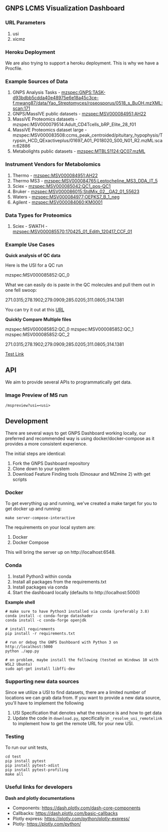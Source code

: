 ## GNPS LCMS Visualization Dashboard

### URL Parameters

1. usi
1. xicmz

### Heroku Deployment

We are also trying to support a heroku deployment. This is why we have a Procfile. 

### Example Sources of Data

1. GNPS Analysis Tasks - [mzspec:GNPS:TASK-d93bdbb5cdda40e48975e6e18a45c3ce-f.mwang87/data/Yao_Streptomyces/roseosporus/0518_s_BuOH.mzXML:scan:171](https://gnps-lcms.ucsd.edu/?usi=mzspec%3AGNPS%3ATASK-d93bdbb5cdda40e48975e6e18a45c3ce-f.mwang87%2Fdata%2FYao_Streptomyces%2Froseosporus%2F0518_s_BuOH.mzXML%3Ascan%3A171&xicmz=841.3170166%3B842.3170166&xic_tolerance=0.5&xic_norm=No&show_ms2_markers=1&ms2_identifier=MS2%3A1176)
1. GNPS/MassIVE public datasets - [mzspec:MSV000084951:AH22](https://gnps-lcms.ucsd.edu/?usi=mzspec%3AMSV000084951%3AAH22&xicmz=870.9543493652343&xic_tolerance=0.5&xic_norm=False&show_ms2_markers=True&ms2_identifier=None)
1. MassiVE Proteomics datasets - mzspec:MSV000079514:Adult_CD4Tcells_bRP_Elite_28_f01
1. MassiVE Proteomics dataset large - mzspec:MSV000083508:ccms_peak_centroided/pituitary_hypophysis/Trypsin_HCD_QExactiveplus/01697_A01_P018020_S00_N01_R2.mzML:scan:62886
1. Metabolights public datasets - [mzspec:MTBLS1124:QC07.mzML](https://gnps-lcms.ucsd.edu/?usi=mzspec%3AMTBLS1124%3AQC07.mzML&xicmz=&xic_tolerance=0.5&xic_norm=No&show_ms2_markers=1&ms2_identifier=)

### Instrument Vendors for Metabolomics

1. Thermo - [mzspec:MSV000084951:AH22](https://gnps-lcms.ucsd.edu/?usi=mzspec%3AMSV000084951%3AAH22&xicmz=870.9543493652343&xic_tolerance=0.5&xic_norm=False&show_ms2_markers=True&ms2_identifier=None)
1. Thermo MS3 - [mzspec:MSV000084765:Leptocheline_MS3_DDA_IT_5](https://gnps-lcms.ucsd.edu/?usi=mzspec:MSV000084765:Leptocheline_MS3_DDA_IT_5)
1. Sciex - [mzspec:MSV000085042:QC1_pos-QC1](https://gnps-lcms.ucsd.edu/?usi=mzspec%3AMSV000085042%3AQC1_pos-QC1&xicmz=&xic_tolerance=0.5&xic_norm=False&show_ms2_markers=True&ms2_identifier=None)
1. Bruker - [mzspec:MSV000086015:StdMix_02__GA2_01_55623](https://gnps-lcms.ucsd.edu/?usi=mzspec%3AMSV000086015%3AStdMix_02__GA2_01_55623&xicmz=&xic_tolerance=0.5&xic_norm=False&show_ms2_markers=True&ms2_identifier=None)
1. Waters - [mzspec:MSV000084977:OEPKS7_B_1_neg](https://gnps-lcms.ucsd.edu/?usi=mzspec%3AMSV000084977%3AOEPKS7_B_1_neg&xicmz=&xic_tolerance=0.5&xic_norm=False&show_ms2_markers=True&ms2_identifier=None)
1. Agilent - [mzspec:MSV000084060:KM0001](https://gnps-lcms.ucsd.edu/?usi=mzspec:MSV000084060:KM0001)

### Data Types for Proteomics

1. Sciex - SWATH - [mzspec:MSV000085570:170425_01_Edith_120417_CCF_01](https://gnps-lcms.ucsd.edu/?usi=mzspec:MSV000085570:170425_01_Edith_120417_CCF_01)

### Example Use Cases

**Quick analysis of QC data**

Here is the USI for a QC run

mzspec:MSV000085852:QC_0

What we can easily do is paste in the QC molecules and pull them out in one fell swoop:

271.0315;278.1902;279.0909;285.0205;311.0805;314.1381

You can try it out at this [URL](https://gnps-lcms.ucsd.edu/?usi=mzspec%3AMSV000085852%3AQC_0&xicmz=271.0315%3B278.1902%3B279.0909%3B285.0205%3B311.0805%3B314.1381&xic_tolerance=0.5&xic_norm=No&show_ms2_markers=1&ms2_identifier=) 

**Quickly Compare Multiple files**

mzspec:MSV000085852:QC_0
mzspec:MSV000085852:QC_1
mzspec:MSV000085852:QC_2

271.0315;278.1902;279.0909;285.0205;311.0805;314.1381

[Test Link](https://gnps-lcms.ucsd.edu/?usi=mzspec%3AMSV000085852%3AQC_DOM_2%0Amzspec%3AMSV000085852%3AQC_DOM_3%3Ascan%3A62886%0Amzspec%3AMSV000085852%3AQC_DOM_4%3Ascan%3A62886%0Amzspec%3AMSV000085852%3AQC_DOM_5%3Ascan%3A62886%0A&usi2=mzspec%3AMSV000085852%3AQC_DOM_0%3Ascan%3A62886%0Amzspec%3AMSV000085852%3AQC_DOM_1%3Ascan%3A62886%0A%0A&xicmz=271.0315%3B278.1902%3B279.0909%3B285.0205%3B311.0805%3B314.1381&xic_tolerance=0.5&xic_norm=False&xic_file_grouping=FILE&show_ms2_markers=True&ms2_identifier=None)

## API

We aim to provide several APIs to programmatically get data.


### Image Preview of MS run
```
/mspreview?usi=<usi>
```

## Development

There are several ways to get GNPS Dashboard working locally, our preferred and recommended way is using docker/docker-compose as it provides a more consistent experience. 

The initial steps are identical:

1. Fork the GNPS Dashboard repository
1. Clone down to your system
1. Download Feature Finding tools (Dinosaur and MZmine 2) with get scripts

### Docker 

To get everything up and running, we've created a make target for you to get docker up and running:

```
make server-compose-interactive
```

The requirements on your local system are:

1. Docker
2. Docker Compose

This will bring the server up on http://localhost:6548. 

### Conda

1. Install Python3 within conda
3. Install all packages from the requirements.txt
4. Install packages via conda
5. Start the dashboard locally (defaults to http://localhost:5000)

**Example shell**

```shell
# make sure to have Python3 installed via conda (preferably 3.8)
conda install -c conda-forge datashader
conda install -c conda-forge openjdk

# install requirements
pip install -r requirements.txt

# run or debug the GNPS Dashboard with Python 3 on http://localhost:5000
python ./app.py

# on problem, maybe install the following (tested on Windows 10 with WSL2 Ubuntu) 
sudo apt-get install libffi-dev
```

### Supporting new data sources

Since we utilize a USI to find datasets, there are a limited number of locations we can grab data from. If you want to provide a new data source, you'll have to implement the following

1. USI Specification that denotes what the resource is and how to get data
1. Update the code in ```download.py```, specifically in ```_resolve_usi_remotelink``` to implement how to get the remote URL for your new USI. 

### Testing

To run our unit tests, 

```
cd test
pip install pytest
pip install pytest-xdist
pip install pytest-profiling
make all
```

### Useful links for developers
**Dash and plotly documentations**

- Components: https://dash.plotly.com/dash-core-components 
- Callbacks: https://dash.plotly.com/basic-callbacks 
- Plotly express: https://plotly.com/python/plotly-express/ 
- Plotly: https://plotly.com/python/ 

